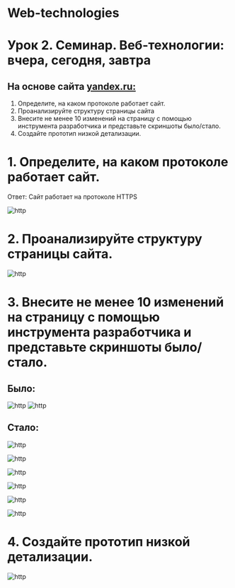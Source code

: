 # Web-technologies
# Урок 2. Семинар. Веб-технологии: вчера, сегодня, завтра
## На основе сайта [yandex.ru:](https://dzen.ru/?yredirect=true)
1. Определите, на каком протоколе работает сайт.
2. Проанализируйте структуру страницы сайта
3. Внесите не менее 10 изменений на страницу с помощью инструмента разработчика и представьте скриншоты было/стало.    
4. Создайте прототип низкой детализации.

# 1. Определите, на каком протоколе работает сайт.
Ответ: Сайт работает на протоколе HTTPS

![http](Scr1.png)

# 2. Проанализируйте структуру страницы сайта.

![http](Scr_analyse.png)

# 3. Внесите не менее 10 изменений на страницу с помощью инструмента разработчика и представьте скриншоты было/стало.

## Было:

![http](Scr2_before.png)
![http](Scr3_before.png)

## Стало:

![http](Scr4.png)

![http](Scr5.png)

![http](Scr6.png)

![http](Scr7.png)

![http](Scr8.png)

![http](Scr9.png)

# 4. Создайте прототип низкой детализации.

![http](Wireframe.png)

